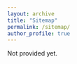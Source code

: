 ```yaml
---
layout: archive
title: "Sitemap"
permalink: /sitemap/
author_profile: true
---
```


Not provided yet.
